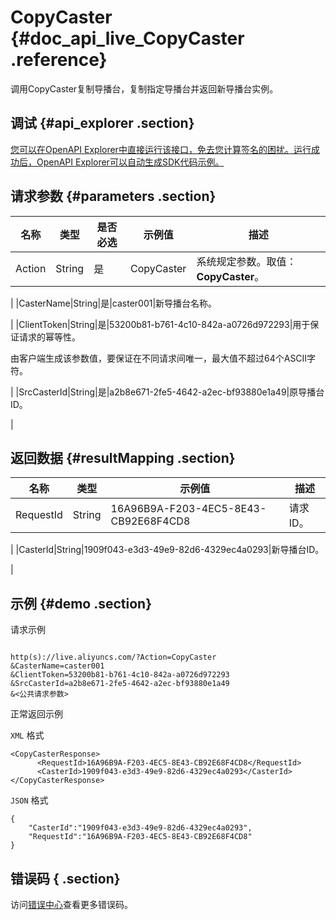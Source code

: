 # CopyCaster {#doc_api_live_CopyCaster .reference}

调用CopyCaster复制导播台，复制指定导播台并返回新导播台实例。

## 调试 {#api_explorer .section}

[您可以在OpenAPI Explorer中直接运行该接口，免去您计算签名的困扰。运行成功后，OpenAPI Explorer可以自动生成SDK代码示例。](https://api.aliyun.com/#product=live&api=CopyCaster&type=RPC&version=2016-11-01)

## 请求参数 {#parameters .section}

|名称|类型|是否必选|示例值|描述|
|--|--|----|---|--|
|Action|String|是|CopyCaster|系统规定参数。取值：**CopyCaster**。

 |
|CasterName|String|是|caster001|新导播台名称。

 |
|ClientToken|String|是|53200b81-b761-4c10-842a-a0726d972293|用于保证请求的幂等性。

 由客户端生成该参数值，要保证在不同请求间唯一，最大值不超过64个ASCII字符。

 |
|SrcCasterId|String|是|a2b8e671-2fe5-4642-a2ec-bf93880e1a49|原导播台ID。

 |

## 返回数据 {#resultMapping .section}

|名称|类型|示例值|描述|
|--|--|---|--|
|RequestId|String|16A96B9A-F203-4EC5-8E43-CB92E68F4CD8|请求ID。

 |
|CasterId|String|1909f043-e3d3-49e9-82d6-4329ec4a0293|新导播台ID。

 |

## 示例 {#demo .section}

请求示例

``` {#request_demo}

http(s)://live.aliyuncs.com/?Action=CopyCaster
&CasterName=caster001
&ClientToken=53200b81-b761-4c10-842a-a0726d972293
&SrcCasterId=a2b8e671-2fe5-4642-a2ec-bf93880e1a49
&<公共请求参数>

```

正常返回示例

`XML` 格式

``` {#xml_return_success_demo}
<CopyCasterResponse>
	  <RequestId>16A96B9A-F203-4EC5-8E43-CB92E68F4CD8</RequestId>
	  <CasterId>1909f043-e3d3-49e9-82d6-4329ec4a0293</CasterId>
</CopyCasterResponse>
```

`JSON` 格式

``` {#json_return_success_demo}
{
	"CasterId":"1909f043-e3d3-49e9-82d6-4329ec4a0293",
	"RequestId":"16A96B9A-F203-4EC5-8E43-CB92E68F4CD8"
}
```

## 错误码 { .section}

访问[错误中心](https://error-center.aliyun.com/status/product/live)查看更多错误码。

